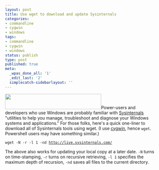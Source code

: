 ```yaml
---
layout: post
title: Use wget to download and update Sysinternals
categories:
- commandline
- cygwin
- windows
tags:
- commandline
- cygwin
- windows
status: publish
type: post
published: true
meta:
  _wpas_done_all: '1'
  _edit_last: '2'
  simplecatch-sidebarlayout: ''
---
```

<img class="alignright" src="http://photos.smugmug.com/photos/i-w3VTGk2/0/O/i-w3VTGk2.gif" alt="" width="315" height="50" />Power-users and developers who use Windows are probably familiar with <a href="http://www.sysinternals.com">Sysinternals</a> "utilities to help you manage, troubleshoot and diagnose your Windows systems and applications." For those folks, here's a quick one-liner to download all of Sysinternals tools using wget. (I use <a href="http://codeaweso.me/tag/cygwin/">cygwin</a>, hence <code>wget</code>. Powershell users may have something similar.)

<code>wget -N -r -l 1 -nd http://live.sysinternals.com/</code>

The above also works for updating your local copy at a later date. <code>-N</code> turns on time-stamping, <code>-r</code> turns on recursive retrieving, <code>-l 1</code> specifies the maximum depth of recursion, <code>-nd</code> saves all files to the current directory.
